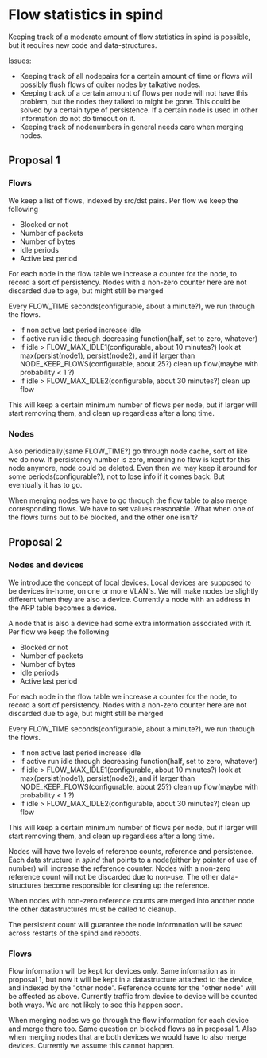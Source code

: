# Flow statistics in spind

Keeping track of a moderate amount of flow statistics in spind is possible, but it requires new code and data-structures.  

Issues:
- Keeping track of all nodepairs for a certain amount of time or flows will possibly flush flows of quiter nodes by talkative nodes.
- Keeping track of a certain amount of flows per node will not have this problem, but the nodes they talked to might be gone. This could be solved by a certain type of persistence. If a certain node is used in other information do not do timeout on it.
- Keeping track of nodenumbers in general needs care when merging nodes.

## Proposal 1

### Flows
We keep a list of flows, indexed by src/dst pairs.
Per flow we keep the following
- Blocked or not
- Number of packets
- Number of bytes
- Idle periods
- Active last period

For each node in the flow table we increase a counter for the node, to record a sort of persistency.
Nodes with a non-zero counter here are not discarded due to age, but might still be merged

Every FLOW_TIME seconds(configurable, about a minute?), we run through the flows.
- If non active last period increase idle
- If active run idle through decreasing function(half, set to zero, whatever)
- If idle > FLOW_MAX_IDLE1(configurable, about 10 minutes?) look at max(persist(node1), persist(node2), and if larger than NODE_KEEP_FLOWS(configurable, about 25?) clean up flow(maybe with probability < 1 ?)
- If idle > FLOW_MAX_IDLE2(configurable, about 30 minutes?) clean up flow

This will keep a certain minimum number of flows per node, but if larger will start removing them, and clean up regardless after a long time.

### Nodes
Also periodically(same FLOW_TIME?) go through node cache, sort of like we do now. If persistency number is zero, meaning no flow is kept for this node anymore, node could be deleted. Even then we may keep it around for some periods(configurable?), not to lose info if it comes back.
But eventually it has to go.

When merging nodes we have to go through the flow table to also merge corresponding flows. We have to set values reasonable. What when one of the flows turns out to be blocked, and the other one isn't?


## Proposal 2

### Nodes and devices

We introduce the concept of local devices. Local devices are supposed to be devices in-home, on one or more VLAN's. We will make nodes be slightly different when they are also a device. Currently a node with an address in the ARP table becomes a device.

A node that is also a device had some extra information associated with it.
Per flow we keep the following
- Blocked or not
- Number of packets
- Number of bytes
- Idle periods
- Active last period

For each node in the flow table we increase a counter for the node, to record a sort of persistency.
Nodes with a non-zero counter here are not discarded due to age, but might still be merged

Every FLOW_TIME seconds(configurable, about a minute?), we run through the flows.
- If non active last period increase idle
- If active run idle through decreasing function(half, set to zero, whatever)
- If idle > FLOW_MAX_IDLE1(configurable, about 10 minutes?) look at max(persist(node1), persist(node2), and if larger than NODE_KEEP_FLOWS(configurable, about 25?) clean up flow(maybe with probability < 1 ?)
- If idle > FLOW_MAX_IDLE2(configurable, about 30 minutes?) clean up flow

This will keep a certain minimum number of flows per node, but if larger will start removing them, and clean up regardless after a long time.

Nodes will have two levels of reference counts, reference and persistence. Each data structure in *spind* that points to a node(either by pointer of use of number) will increase the reference counter. Nodes with a non-zero reference count will not be discarded due to non-use. The other data-structures become responsible for cleaning up the reference.

When nodes with non-zero reference counts are merged into another node the other datastructures must be called to  cleanup.

The persistent count will guarantee the node informnation will be saved across restarts of the spind and reboots.

### Flows

Flow information will be kept for devices only. Same information as in proposal 1, but now it will be kept in a datastructure attached to the device, and indexed by the "other node".
Reference counts for the "other node" will be affected as above.
Currently traffic from device to device will be counted both ways.
We are not likely to see this happen soon.

When merging nodes we  go through the flow information for each device and merge there too.
Same question on blocked flows as in proposal 1.
Also when merging nodes that are both devices we would have to also merge devices. Currently we assume this cannot happen.

